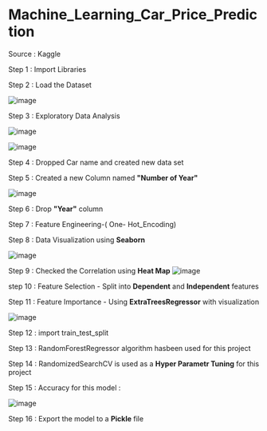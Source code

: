 # Machine_Learning_Car_Price_Prediction


Source : Kaggle


Step 1 : Import Libraries

Step 2 : Load the Dataset

![image](https://user-images.githubusercontent.com/86042771/138587286-c9c47143-1d45-42f3-ab90-05cf072e499f.png)

Step 3 : Exploratory Data Analysis

![image](https://user-images.githubusercontent.com/86042771/138587345-0a9d77f5-e26f-47a4-9fd6-b51c65ecb658.png)

![image](https://user-images.githubusercontent.com/86042771/138587373-d86b8986-57e5-4d9e-a240-71c7a3ee65f4.png)


Step 4 : Dropped Car name and created new data set

Step 5 : Created a new Column named **"Number of Year"**

![image](https://user-images.githubusercontent.com/86042771/138587445-b5aa1bee-ed1f-4d0a-9108-5b4580cb68bc.png)

Step 6 : Drop **"Year"** column

Step 7 : Feature Engineering-( One- Hot_Encoding)

Step 8 : Data Visualization using **Seaborn**

![image](https://user-images.githubusercontent.com/86042771/138587638-8bf60843-1381-4638-9f06-b99995c2705b.png)

Step 9 : Checked the Correlation using **Heat Map**
![image](https://user-images.githubusercontent.com/86042771/138587663-fb4971fb-bc4f-42a4-9c6c-02e8a3f002b7.png)

step 10 : Feature Selection - Split into **Dependent** and **Independent** features


Step 11 : Feature Importance - Using **ExtraTreesRegressor** with visualization

![image](https://user-images.githubusercontent.com/86042771/138587840-d7e6ba52-3b8b-426f-8fef-05b3025c7fc6.png)

Step 12 : import train_test_split

Step 13 : RandomForestRegressor algorithm hasbeen used for this project

Step 14 : RandomizedSearchCV is used as a **Hyper Parametr Tuning** for this project

Step 15 : Accuracy for this model :

![image](https://user-images.githubusercontent.com/86042771/138588074-ece6cd74-631b-4196-be04-b738070cffdb.png)

Step 16 : Export the model to a **Pickle** file




